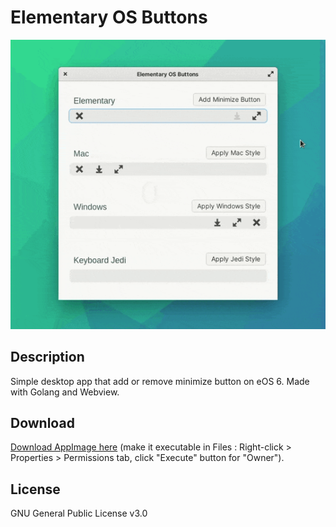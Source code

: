 # Elementary OS Buttons
![Demo](https://raw.githubusercontent.com/Arnwaltur/eos-minimize-button/main/demo/elementary-buttons.gif)

## Description
Simple desktop app that add or remove minimize button on eOS 6. Made with Golang and Webview.

## Download
[Download AppImage here](https://github.com/Arnwaltur/eos-minimize-button/raw/main/bulid/eos-minimize-button-x86_64.AppImage) (make it executable in Files : Right-click > Properties > Permissions tab, click "Execute" button for "Owner").

## License
GNU General Public License v3.0
